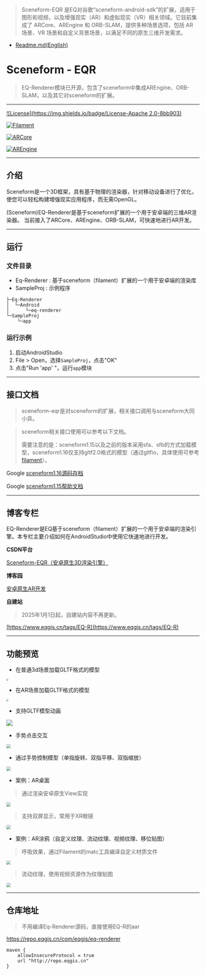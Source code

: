 

>Sceneform-EQR 是EQ对谷歌“sceneform-android-sdk”的扩展，适用于图形和视频，以及增强现实（AR）和虚拟现实（VR）相关领域。它目前集成了 ARCore、AREngine 和 ORB-SLAM，提供多种场景选项，包括 AR 场景、VR 场景和自定义背景场景，以满足不同的原生三维开发需求。


- [Readme.md(English)](./README.md)

# Sceneform - EQR

> EQ-Renderer模块已开源，包含了sceneform中集成AREngine、ORB-SLAM，以及其它对sceneform的扩展。

---

[![License](https://img.shields.io/badge/License-Apache 2.0-8bb903)](./LICENSE)

[![Filament](https://img.shields.io/badge/Filament-v1.53.0-8bb903)](https://github.com/google/filament)

[![ARCore](https://img.shields.io/badge/ARCore-v1.45.0-8bb903)](https://github.com/google-ar/arcore-android-sdk)

[![AREngine](https://img.shields.io/badge/AREngine-v4.0.0.5-8bb903)](https://developer.huawei.com/consumer/cn/doc/graphics-References/ar-engine-java-api-0000001064060313)

---

## 介绍

Sceneform是一个3D框架，具有基于物理的渲染器，针对移动设备进行了优化，使您可以轻松构建增强现实应用程序，而无需OpenGL。

(Sceneform)EQ-Renderer是基于sceneform扩展的一个用于安卓端的三维AR渲染器。 当前接入了ARCore、AREngine、ORB-SLAM，可快速地进行AR开发。

---


## 运行

### 文件目录

- Eq-Renderer : 基于sceneform（filament）扩展的一个用于安卓端的渲染库
- SampleProj : 示例程序

```
├─Eq-Renderer
│  └─Android
│      └─eq-renderer
└─SampleProj
    └─app
```

### 运行示例

1. 启动AndroidStudio
2.  File > Open，选择`SampleProj`，点击"OK"
3. 点击"Run 'app' "，运行`app`模块

---




## 接口文档
> sceneform-eqr是对sceneform的扩展，相关接口调用与sceneform大同小异。


> sceneform相关接口使用可以参考以下文档。
>
> 需要注意的是：sceneform1.15以及之前的版本采用sfa、sfb的方式加载模型，sceneform1.16仅支持gltf2.0格式的模型（通过gltfio，具体使用可参考[filament](https://github.com/google/filament)）。

Google [sceneform1.16源码存档](https://github.com/google-ar/sceneform-android-sdk)

Google [sceneform1.15帮助文档](https://developers.google.cn/sceneform/develop/getting-started?hl=zh-cn)

---

## 博客专栏

EQ-Renderer是EQ基于sceneform（filament）扩展的一个用于安卓端的渲染引擎。本专栏主要介绍如何在AndroidStudio中使用它快速地进行开发。

**CSDN平台**

[Sceneform-EQR（安卓原生3D渲染引擎）](https://blog.csdn.net/qq_41140324/category_12571725.html)

**博客园**

[安卓原生AR开发](https://www.cnblogs.com/eqgis/tag/%E5%AE%89%E5%8D%93%E5%8E%9F%E7%94%9FAR%E5%BC%80%E5%8F%91/)

**自建站**

>2025年1月1日起，自建站内容不再更新。

[https://www.eqgis.cn/tags/EQ-R](https://www.eqgis.cn/tags/EQ-R)

---


## 功能预览

- 在普通3d场景加载GLTF格式的模型

<img src="./doc/img/a3.png" style="zoom: 33%;" />

- 在AR场景加载GLTF格式的模型

<img src="./doc/img/a4.png" style="zoom: 33%;" />

- 支持GLTF模型动画


![](./doc/img/g3.gif)

- 手势点击交互

<img src="./doc/img/a1.gif" style="zoom:67%;" />

- 通过手势控制模型（单指旋转、双指平移、双指缩放）

<img src="./doc/img/g4.gif" style="zoom:67%;" />

- 案例：AR桌面

> 通过渲染安卓原生View实现

<img src="./doc/img/g1.gif" style="zoom:67%;" />

>支持双屏显示，常用于XR眼镜

<img src="./doc/img/a2.png" style="zoom:67%;" />

- 案例：AR涂鸦（自定义纹理、流动纹理、视频纹理、移位贴图）

>呼吸效果，通过Filament的matc工具编译自定义材质文件

<img src="./doc/img/g5.gif" style="zoom:67%;" />

>流动纹理，使用视频资源作为纹理贴图

<img src="./doc/img/g6.gif" style="zoom:67%;" />



---

## 仓库地址

>不用编译Eq-Renderer源码，直接使用EQ-R的aar

https://repo.eqgis.cn/com/eqgis/eq-renderer

```
maven {
    allowInsecureProtocol = true
    url "http://repo.eqgis.cn"
}
```
